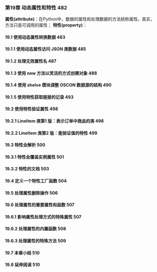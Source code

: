 ### 第19章 动态属性和特性 482
**属性(attribute)**：在Python中，数据的属性和处理数据的方法统称属性。其实，方法只是可调用的属性；
**特性(property)**：



#### 19.1 使用动态属性转换数据 483
#### 19.1.1 使用动态属性访问 JSON 类数据 485
#### 19.1.2 处理无效属性名 487
#### 19.1.3 使用 __new__ 方法以灵活的方式创建对象 488
#### 19.1.4 使用 shelve 模块调整 OSCON 数据源的结构 490
#### 19.1.5 使用特性获取链接的记录 493
#### 19.2 使用特性验证属性 498
#### 19.2.1 LineItem 类第1 版：表示订单中商品的类 498
#### 19.2.2 LineItem 类第2 版：能验证值的特性 499
#### 19.3 特性全解析 500
#### 19.3.1 特性会覆盖实例属性 501
#### 19.3.2 特性的文档 503
#### 19.4 定义一个特性工厂函数 504
#### 19.5 处理属性删除操作 506
#### 19.6 处理属性的重要属性和函数 507
#### 19.6.1 影响属性处理方式的特殊属性 507
#### 19.6.2 处理属性的内置函数 508
#### 19.6.3 处理属性的特殊方法 509
#### 19.7 本章小结 510
#### 19.8 延伸阅读 510